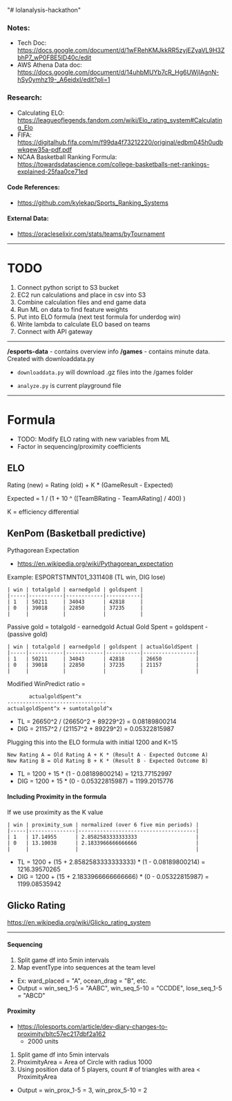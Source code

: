 "# lolanalysis-hackathon" 


### Notes:
- Tech Doc: https://docs.google.com/document/d/1wFRehKMJkkRR5zyjEZyaVL9H3ZbhP7_wP0FBE5ID40c/edit
- AWS Athena Data doc: https://docs.google.com/document/d/14uhbMUYb7cR_Hg6UWjlAgnN-hSy0ymhz19-_A6eidxI/edit?pli=1


### Research:
- Calculating ELO: https://leagueoflegends.fandom.com/wiki/Elo_rating_system#Calculating_Elo
- FIFA: https://digitalhub.fifa.com/m/f99da4f73212220/original/edbm045h0udbwkqew35a-pdf.pdf
- NCAA Basketball Ranking Formula: https://towardsdatascience.com/college-basketballs-net-rankings-explained-25faa0ce71ed


#### Code References: 
- https://github.com/kylekap/Sports_Ranking_Systems

#### External Data:
- https://oracleselixir.com/stats/teams/byTournament

--------------

# TODO

1. Connect python script to S3 bucket
2. EC2 run calculations and place in csv into S3
3. Combine calculation files and end game data
4. Run ML on data to find feature weights
5. Put into ELO formula (next test formula for underdog win)
6. Write lambda to calculate ELO based on teams
7. Connect with API gateway


--------------


**/esports-data** - contains overview info
**/games** - contains minute data. Created with downloaddata.py

- `downloaddata.py` will download .gz files into the /games folder

- `analyze.py` is current playground file

--------------
# Formula
- TODO: Modify ELO rating with new variables from ML
- Factor in sequencing/proximity coefficients

## ELO
Rating (new) = Rating (old) + K * (GameResult - Expected)

Expected = 1 / (1 + 10 ^ ([TeamBRating - TeamARating] / 400) )

K = efficiency differential

## KenPom (Basketball predictive)
Pythagorean Expectation
- https://en.wikipedia.org/wiki/Pythagorean_expectation


Example: ESPORTSTMNT01_3311408 (TL win, DIG lose)
```
| win | totalgold | earnedgold | goldspent |
|-----|-----------|------------|-----------|
| 1   | 50211     | 34043      | 42818     |
| 0   | 39018     | 22850      | 37235     |
|     |           |            |           |
```

Passive gold = totalgold - earnedgold
Actual Gold Spent = goldspent - (passive gold)
```
| win | totalgold | earnedgold | goldspent | actualGoldSpent |
|-----|-----------|------------|-----------|-----------------|
| 1   | 50211     | 34043      | 42818     | 26650           |
| 0   | 39018     | 22850      | 37235     | 21157           |
|     |           |            |           |                 |
```


Modified WinPredict ratio = 
```
       actualgoldSpent^x 
--------------------------------
actualgoldSpent^x + sumtotalgold^x
```

- TL = 26650^2 / (26650^2 + 89229^2) = 0.08189800214
- DIG = 21157^2 / (21157^2 + 89229^2) = 0.05322815987


Plugging this into the ELO formula with initial 1200 and K=15
```
New Rating A = Old Rating A + K * (Result A - Expected Outcome A)
New Rating B = Old Rating B + K * (Result B - Expected Outcome B)
```

- TL = 1200 + 15 * (1 - 0.08189800214) = 1213.77152997
- DIG = 1200 + 15 * (0 - 0.05322815987) = 1199.2015776

#### Including Proximity in the formula

If we use proximity as the K value
```
| win | proximity_sum | normalized (over 6 five min periods) |
|-----|---------------|--------------------------------------|
| 1   | 17.14955      | 2.8582583333333333                   |
| 0   | 13.10038      | 2.1833966666666666                   |
|     |               |                                      |
```

- TL = 1200 + (15 + 2.8582583333333333) * (1 - 0.08189800214) = 1216.39570265
- DIG = 1200 + (15 + 2.1833966666666666) * (0 - 0.05322815987) = 1199.08535942


## Glicko Rating
https://en.wikipedia.org/wiki/Glicko_rating_system


-------------------

#### Sequencing
1. Split game df into 5min intervals
2. Map eventType into sequences at the team level
  - Ex: ward_placed = "A", ocean_drag = "B", etc.
  - Output = win_seq_1-5 = "AABC", win_seq_5-10 = "CCDDE", lose_seq_1-5 = "ABCD"


#### Proximity
- https://lolesports.com/article/dev-diary-changes-to-proximity/bltc57ec217dbf2a162
  - 2000 units

1. Split game df into 5min intervals
2. ProximityArea = Area of Circle with radius 1000
3. Using position data of 5 players, count # of triangles with area < ProximityArea
  - Output = win_prox_1-5 = 3, win_prox_5-10 = 2
